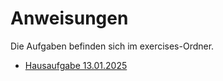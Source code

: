# Anweisungen
Die Aufgaben befinden sich im exercises-Ordner.
- [Hausaufgabe 13.01.2025](./exercises/01.md)
